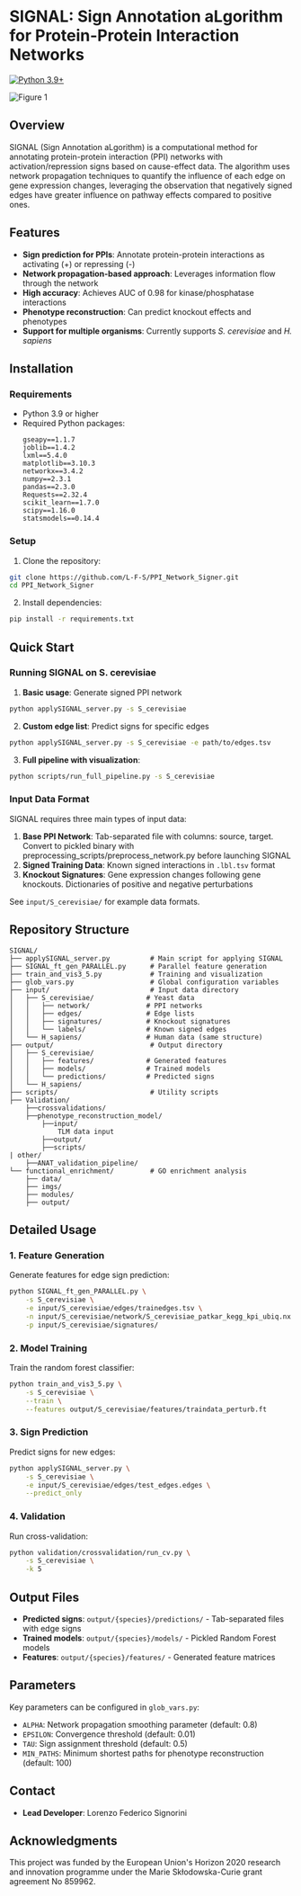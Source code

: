 # SIGNAL: Sign Annotation aLgorithm for Protein-Protein Interaction Networks
[![Python 3.9+](https://img.shields.io/badge/python-3.9+-blue.svg)](https://www.python.org/downloads/)

![Figure 1](https://github.com/user-attachments/assets/0cf76fd6-c0d4-4b6b-a8ed-6663156b7d12)

## Overview

SIGNAL (Sign Annotation aLgorithm) is a computational method for annotating protein-protein interaction (PPI) networks with activation/repression signs based on cause-effect data. The algorithm uses network propagation techniques to quantify the influence of each edge on gene expression changes, leveraging the observation that negatively signed edges have greater influence on pathway effects compared to positive ones.

## Features

- **Sign prediction for PPIs**: Annotate protein-protein interactions as activating (+) or repressing (-)
- **Network propagation-based approach**: Leverages information flow through the network
- **High accuracy**: Achieves AUC of 0.98 for kinase/phosphatase interactions
- **Phenotype reconstruction**: Can predict knockout effects and phenotypes
- **Support for multiple organisms**: Currently supports *S. cerevisiae* and *H. sapiens*

## Installation

### Requirements

- Python 3.9 or higher
- Required Python packages:
  ```
  gseapy==1.1.7
  joblib==1.4.2
  lxml==5.4.0
  matplotlib==3.10.3
  networkx==3.4.2
  numpy==2.3.1
  pandas==2.3.0
  Requests==2.32.4
  scikit_learn==1.7.0
  scipy==1.16.0
  statsmodels==0.14.4
  ```

### Setup

1. Clone the repository:
```bash
git clone https://github.com/L-F-S/PPI_Network_Signer.git
cd PPI_Network_Signer
```

2. Install dependencies:
```bash
pip install -r requirements.txt
```

## Quick Start

### Running SIGNAL on S. cerevisiae

1. **Basic usage**: Generate signed PPI network
```bash
python applySIGNAL_server.py -s S_cerevisiae
```

2. **Custom edge list**: Predict signs for specific edges
```bash
python applySIGNAL_server.py -s S_cerevisiae -e path/to/edges.tsv
```

3. **Full pipeline with visualization**:
```bash
python scripts/run_full_pipeline.py -s S_cerevisiae
```

### Input Data Format

SIGNAL requires three main types of input data:

1. **Base PPI Network**: Tab-separated file with columns: source, target. Convert to pickled binary with preprocessing_scripts/preprocess_network.py before launching SIGNAL
2. **Signed Training Data**: Known signed interactions in `.lbl.tsv` format
3. **Knockout Signatures**: Gene expression changes following gene knockouts. Dictionaries of positive and negative perturbations

See `input/S_cerevisiae/` for example data formats.

## Repository Structure

```
SIGNAL/
├── applySIGNAL_server.py          # Main script for applying SIGNAL
├── SIGNAL_ft_gen_PARALLEL.py      # Parallel feature generation
├── train_and_vis3_5.py            # Training and visualization
├── glob_vars.py                   # Global configuration variables
├── input/                         # Input data directory
│   ├── S_cerevisiae/             # Yeast data
│   │   ├── network/              # PPI networks
│   │   ├── edges/                # Edge lists
│   │   ├── signatures/           # Knockout signatures
│   │   └── labels/               # Known signed edges
│   └── H_sapiens/                # Human data (same structure)
├── output/                        # Output directory
│   ├── S_cerevisiae/
│   │   ├── features/             # Generated features
│   │   ├── models/               # Trained models
│   │   └── predictions/          # Predicted signs
│   └── H_sapiens/
├── scripts/                       # Utility scripts
├── Validation/ 
    ├──crossvalidations/
    ├──phenotype_reconstruction_model/
        ├──input/
            TLM data input
        ├──output/
        ├──scripts/
| other/
    ├──ANAT_validation_pipeline/
└── functional_enrichment/         # GO enrichment analysis
    ├── data/
    ├── imgs/
    ├── modules/
    ├── output/
```

## Detailed Usage

### 1. Feature Generation

Generate features for edge sign prediction:

```bash
python SIGNAL_ft_gen_PARALLEL.py \
    -s S_cerevisiae \
    -e input/S_cerevisiae/edges/trainedges.tsv \
    -n input/S_cerevisiae/network/S_cerevisiae_patkar_kegg_kpi_ubiq.nx \
    -p input/S_cerevisiae/signatures/
```

### 2. Model Training

Train the random forest classifier:

```bash
python train_and_vis3_5.py \
    -s S_cerevisiae \
    --train \
    --features output/S_cerevisiae/features/traindata_perturb.ft
```

### 3. Sign Prediction

Predict signs for new edges:

```bash
python applySIGNAL_server.py \
    -s S_cerevisiae \
    -e input/S_cerevisiae/edges/test_edges.edges \
    --predict_only
```

### 4. Validation

Run cross-validation:

```bash
python validation/crossvalidation/run_cv.py \
    -s S_cerevisiae \
    -k 5
```

## Output Files

- **Predicted signs**: `output/{species}/predictions/` - Tab-separated files with edge signs
- **Trained models**: `output/{species}/models/` - Pickled Random Forest models
- **Features**: `output/{species}/features/` - Generated feature matrices


## Parameters

Key parameters can be configured in `glob_vars.py`:

- `ALPHA`: Network propagation smoothing parameter (default: 0.8)
- `EPSILON`: Convergence threshold (default: 0.01)
- `TAU`: Sign assignment threshold (default: 0.5)
- `MIN_PATHS`: Minimum shortest paths for phenotype reconstruction (default: 100)


## Contact

- **Lead Developer**: Lorenzo Federico Signorini

## Acknowledgments

This project was funded by the European Union's Horizon 2020 research and innovation programme under the Marie Skłodowska-Curie grant agreement No 859962.
